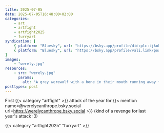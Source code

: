 ```yaml
---
title: 2025-07-05
date: 2025-07-05T16:48:00+02:00
categories:
    - art
    - artfight
    - artfight2025
    - furryart
syndication: [
    { platform: "Bluesky", url: "https://bsky.app/profile/did:plc:tjkokzqdnfzzlaxdjjzzzi5b/post/3lt7yuda76222", hidden: true },
    { platform: "Bluesky", url: "https://bsky.app/profile/vali.link/post/3lt7yuda76222" }
]
images:
    - "werely.jpg"
resources:
    - src: "werely.jpg"
      params:
        alt: "A grey werewolf with a bone in their mouth running away from a dinosaur fossil which is missing a bone. Somebody from off screen says: 'Bad dog! No! Drop the bone!'"
posttypes: post
---
```

First {{< category "artfight" >}} attack of the year
for {{< mention name=@werelycanthrope.bsky.social url=https://werelycanthrope.bsky.social >}} (kind of a revenge for last year's attack :3)

{{< category "artfight2025" "furryart" >}}
